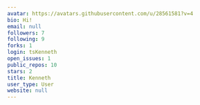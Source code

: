 ```yaml
---
avatar: https://avatars.githubusercontent.com/u/28561581?v=4
bio: Hi!
email: null
followers: 7
following: 9
forks: 1
login: tsKenneth
open_issues: 1
public_repos: 10
stars: 2
title: Kenneth
user_type: User
website: null
---
```


